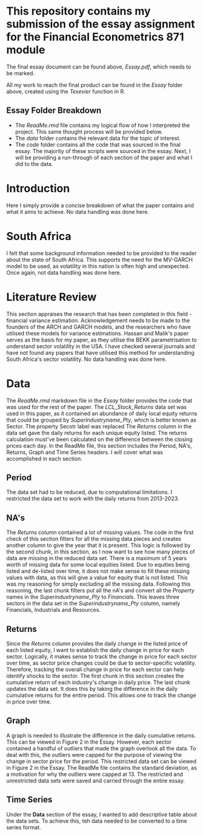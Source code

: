 # This repository contains my submission of the essay assignment for the Financial Econometrics 871 module
The final essay document can be found above, _Essay.pdf_, which needs to be marked.

All my work to reach the final product can be found in the _Essay_ folder above, created using the _Texevier_ function in R. 
## Essay Folder Breakdown
- The _ReadMe.rmd_ file contains my logical flow of how I interpreted the project. This same thought process will be provided below.
- The _data_ folder contains the relevant data for the topic of interest.
- The _code_ folder contains all the code that was sourced in the final essay. The majority of these scripts were sourced in the essay.
Next, I will be providing a run-through of each section of the paper and what I did to the data. 

# Introduction
Here I simply provide a concise breakdown of what the paper contains and what it aims to achieve.
No data handling was done here.

# South Africa
I felt that some background information needed to be provided to the reader about the state of South Africa. This supports the need for the MV-GARCH model to be used, as volatility in this nation is often high and unexpected.
Once again, not data handling was done here.

# Literature Review
This section appraises the research that has been completed in this field - financial variance estimation. Acknowledgement needs to be made to the founders of the ARCH and GARCH models, and the researchers who have utilised these models for variance estimations. Hassan and Malik's paper serves as the basis for my paper, as they utilise the BEKK parametrisation to understand sector volatility in the USA. 
I have checked several journals and have not found any papers that have utilised this method for understanding South Africa's sector volatility. 
No data handling was done here. 

# Data
The _ReadMe.rmd_ markdown file in the _Essay_ folder provides the code that was used for the rest of the paper. 
The _LCL_Stock_Returns_ data set was used in this paper, as it contained an abundance of daily local equity returns that could be grouped by _Superindustryname_Pty_, which is better known as Sector. The property Secotr label was replaced 
The _Returns_ column in the data set gave the daily returns for each unique equity listed. The returns calculation must've been calculated on the difference between the closing prices each day.
In the ReadMe file, this section includes the Period, NA's, Returns, Graph and Time Series headers. I will cover what was accomplished in each section. 

## Period
The data set had to be reduced, due to computational limitations. I restricted the data set to work with the daily returns from 2013-2023. 

## NA's
The _Returns_ column contained a lot of missing values. 
The code in the first check of this section filters for all the missing data pieces and creates another column to give the year that it is present. This logic is followed by the second chunk, in this section, as I now want to see how many pieces of data are missing in the reduced data set. 
There is a maximum of 5 years worth of missing data for some local equities listed. Due to equities being listed and de-listed over time, it does not make sense to fill these missing values with data, as this will give a value for equity that is not listed. This was my reasoning for simply excluding all the missing data. 
Following this reasoning, the last chunk filters put all the nA's and convert all the _Property_ names in the _Superindustryname_Pty_ to _Financials_. This leaves three sectors in the data set in the _Superindustryname_Pty_ column, namely Financials, Industrials and Resources. 

## Returns
Since the _Returns_ column provides the daily change in the listed price of each listed equity, I want to establish the daily change in price for each sector. Logically, it makes sense to track the change in price for each sector over time, as sector price changes could be due to sector-specific volatility. Therefore, tracking the overall change in price for each sector can help identify shocks to the sector. The first chunk in this section creates the cumulative return of each industry's change in daily price. 
The last chunk updates the data set. It does this by taking the difference in the daily cumulative returns for the entire period. This allows one to track the change in price over time. 

## Graph
A graph is needed to illustrate the difference in the daily cumulative returns. This can be viewed in Figure 2 in the Essay. However, each sector contained a handful of outliers that made the graph overlook all the data. To deal with this, the outliers were capped for the purpose of viewing the change in sector price for the period. This restricted data set can be viewed in Figure 2 in the Essay. 
The ReadMe file contains the standard deviation, as a motivation for why the outliers were capped at 13. The restricted and unrestricted data sets were saved and carried through the entire essay.

## Time Series
Under the **Data** section of the essay, I wanted to add descriptive table about the data sets. To achieve this, teh data needed to be converted to a time series format.

